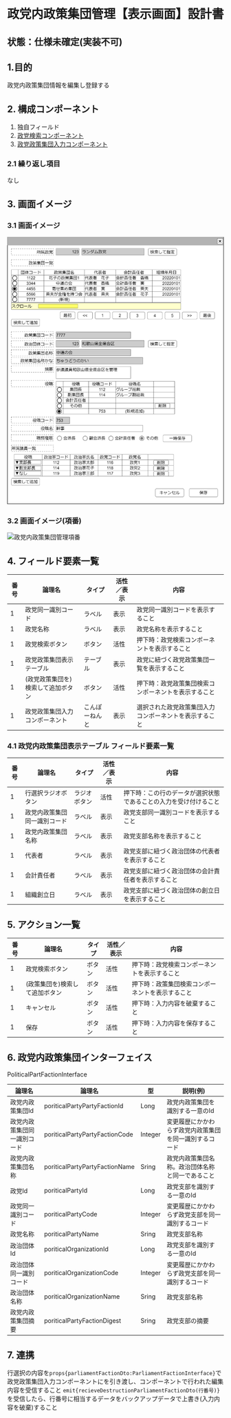 ﻿# 政党内政策集団管理【表示画面】設計書

## 状態：仕様未確定(実装不可)

## 1.目的

政党内政策集団情報を編集し登録する

## 2. 構成コンポーネント

1. 独自フィールド
2. [政党検索コンポーネント](../../common/front/search_politic_orgnization/search_politic_orgnization.md)
3. [政党政策集団入力コンポーネント](../../common/front/input_politicalparty_faction/input_poriticalparty_faction.md)

### 2.1 繰り返し項目

なし

## 3. 画面イメージ

### 3.1 画面イメージ

![政党内政策集団管理](image/政党内政策集団管理.drawio.png)

### 3.2 画面イメージ(項番)

![政党内政策集団管理項番](image/政党内政策集団管理項番.drawio.png)

## 4. フィールド要素一覧

| 番号 |               論理名               |       タイプ       | 活性／表示 |                             内容                             |
| ---- | ---------------------------------- | ------------------ | ---------- | ------------------------------------------------------------ |
| 1    | 政党同一識別コード                 | ラベル             | 表示       | 政党同一識別コードを表示すること                             |
| 1    | 政党名称                           | ラベル             | 表示       | 政党名称を表示すること                                       |
| 1    | 政党検索ボタン                     | ボタン             | 活性       | 押下時：政党検索コンポーネントを表示すること                 |
| 1    | 政党政策集団表示テーブル           | テーブル           | 表示       | 政党に紐づく政党政策集団一覧を表示すること                   |
| 1    | (政党政策集団を)検索して追加ボタン | ボタン             | 活性       | 押下時：政党政策集団検索コンポーネントを表示すること         |
| 1    | 政党政策集団入力コンポーネント    | こんぽーねんと | 表示     | 選択された政党政策集団入力コンポーネントを表示すること                 |

### 4.1 政党内政策集団表示テーブル フィールド要素一覧

| 番号 |            論理名            |    タイプ    | 活性／表示 |                               内容                               |
| ---- | ---------------------------- | ------------ | ---------- | ---------------------------------------------------------------- |
| 1    | 行選択ラジオボタン           | ラジオボタン | 活性       | 押下時：この行のデータが選択状態であることの入力を受け付けること |
| 1    | 政党内政策集団同一識別コード | ラベル       | 表示       | 政党支部同一識別コードを表示すること                             |
| 1    | 政党内政策集団名称           | ラベル       | 表示       | 政党支部名称を表示すること                                       |
| 1    | 代表者                       | ラベル       | 表示       | 政党支部に紐づく政治団体の代表者を表示すること                   |
| 1    | 会計責任者                   | ラベル       | 表示       | 政党支部に紐づく政治団体の会計責任者を表示すること               |
| 1    | 組織創立日                   | ラベル       | 表示       | 政党支部に紐づく政治団体の創立日を表示すること                   |

## 5. アクション一覧

| 番号 |             論理名             | タイプ | 活性／表示 |                       内容                       |
| ---- | ------------------------------ | ------ | ---------- | ------------------------------------------------ |
| 1    | 政党検索ボタン                 | ボタン | 活性       | 押下時：政党検索コンポーネントを表示すること     |
| 1    | (政策集団を)検索して追加ボタン | ボタン | 活性       | 押下時：政策集団検索コンポーネントを表示すること |
| 1    | キャンセル                     | ボタン | 活性       | 押下時：入力内容を破棄すること                   |
| 1    | 保存                           | ボタン | 活性       | 押下時：入力内容を保存すること                   |

## 6. 政党内政策集団インターフェイス

PoliticalPartFactionInterface

|            論理名            |             論理名             |   型    |                        説明(例)                        |
| ---------------------------- | ------------------------------ | ------- | ------------------------------------------------------ |
| 政党内政策集団Id             | poriticalPartyPartyFactionId   | Long    | 政党内政策集団を識別する一意のId                       |
| 政党内政策集団同一識別コード | poriticalPartyPartyFactionCode | Integer | 変更履歴にかかわらず政党内政策集団を同一識別するコード |
| 政党内政策集団名称           | poriticalPartyPartyFactionName | Sring   | 政党内政策集団名称。政治団体名称と同一であること       |
| 政党Id                       | poriticalPartyId               | Long    | 政党支部を識別する一意のId                             |
| 政党同一識別コード           | poriticalPartyCode             | Integer | 変更履歴にかかわらず政党支部を同一識別するコード       |
| 政党名称                     | poriticalPartyName             | Sring   | 政党支部名称                                           |
| 政治団体Id                   | poriticalOrganizationId        | Long    | 政党支部を識別する一意のId                             |
| 政治団体同一識別コード       | poriticalOrganizationCode      | Integer | 変更履歴にかかわらず政党支部を同一識別するコード       |
| 政治団体名称                 | poriticalOrganizationName      | Sring   | 政党支部名称                                           |
| 政党内政策集団摘要           | poriticalPartyFactionDigest    | Sring   | 政党支部の摘要                                         |

## 7. 連携

行選択の内容を`props{parliamentFactionDto:ParliamentFactionInterface}`で政党政策集団入力コンポーネントにを引き渡し、コンポーネントで行われた編集内容を受信すること
`emit{recieveDestructionParliamentFactionDto(行番号)}`を受信したら、行番号に相当するデータをバックアップデータで上書き(入力内容を破棄)すること
